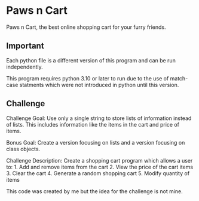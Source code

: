 # Paws n Cart

Paws n Cart, the best online shopping cart for your furry friends.

## Important

Each python file is a different version of this program and can be run independently.

This program requires python 3.10 or later to run
due to the use of match-case statments which were
not introduced in python until this version.

## Challenge

Challenge Goal: Use only a single string to store lists of information instead of lists.
                This includes information like the items in the cart and price of items.

Bonus Goal: Create a version focusing on lists and a version focusing on class objects.

Challenge Description:
    Create a shopping cart program which allows a user to:
        1. Add and remove items from the cart
        2. View the price of the cart items
        3. Clear the cart
        4. Generate a random shopping cart
        5. Modify quantity of items

This code was created by me but the idea for the challenge is not mine.
